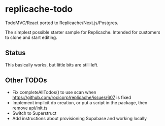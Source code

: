 # replicache-todo

TodoMVC/React ported to Replicache/Next.js/Postgres.

The simplest possible starter sample for Replicache.
Intended for customers to clone and start editing.

## Status

This basically works, but little bits are still left.

## Other TODOs

- Fix completeAllTodos() to use scan when https://github.com/rocicorp/replicache/issues/607 is fixed
- Implement implicit db creation, or put a script in the package, then remove api/init.ts
- Switch to Superstruct
- Add instructions about provisioning Supabase and working locally
